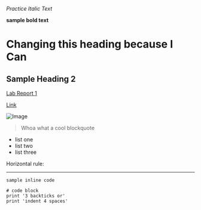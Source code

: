 *Practice Italic Text*

**sample bold text**

# Changing this heading because I Can
## Sample Heading 2

[Lab Report 1](https://<your-username>.github.io/<your-lab-reports-repo>/lab-report-1-week-2.html)


[Link](https://www.youtube.com/watch?v=PVWndYcW4NE)

![Image](https://www.capecod.com/wp-content/uploads/SK_Eastham-Wellfleet-Tidal-Scenic_11.06.17-3.jpg)

> Whoa what a cool blockquote

* list one
* list two
* list three


Horizontal rule:

---

`sample inline code`

```
# code block
print '3 backticks or'
print 'indent 4 spaces'
```
